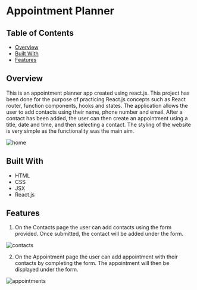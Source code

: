 # Appointment Planner

## Table of Contents

- [Overview](#overview)
- [Built With](#built-with)
- [Features](#features)

## Overview
This is an appointment planner app created using react.js. This project has been done for the purpose of practicing React.js concepts such as React router, function components, hooks and states. The application allows the user to add contacts using their name, phone number and email. After a contact has been added, the user can then create an appointment using a title, date and time, and then selecting a contact. The styling of the website is very simple as the functionality was the main aim.

![home](https://user-images.githubusercontent.com/43879432/187550797-d3de8f07-47e6-4d81-8a67-386fa1c31101.jpg)

## Built With
+ HTML
+ CSS
+ JSX
+ React.js

## Features
1. On the Contacts page the user can add contacts using the form provided. Once submitted, the contact will be added under the form.

![contacts](https://user-images.githubusercontent.com/43879432/187551786-e3bf4c9b-6b6c-4056-9e5f-2f9746f41636.jpg)

2. On the Appointment page the user can add appointment with their contacts by completing the form. The appointment will then be displayed under the form.

![appointments](https://user-images.githubusercontent.com/43879432/187552218-ae4afa9a-b0be-4ec0-9c61-432d7787e22c.jpg)
